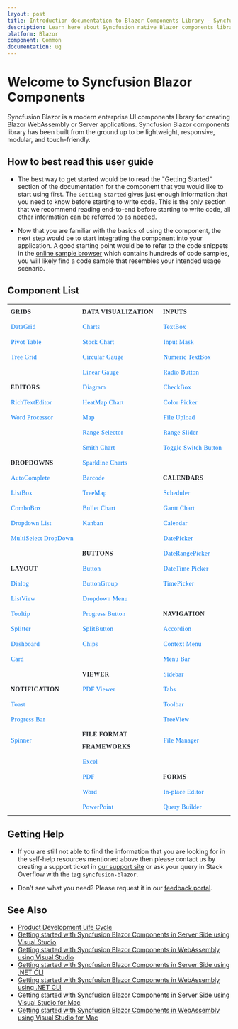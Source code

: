 ```yaml
---
layout: post
title: Introduction documentation to Blazor Components Library - Syncfusion
description: Learn here about Syncfusion native Blazor components library of UI and Data Viz web controls that are responsive and lightweight for building modern web apps.
platform: Blazor
component: Common
documentation: ug
---
```


# Welcome to Syncfusion Blazor Components

Syncfusion Blazor is a modern enterprise UI components library for creating Blazor WebAssembly or Server applications. Syncfusion Blazor components library has been built from the ground up to be lightweight, responsive, modular, and touch-friendly.

## How to best read this user guide

* The best way to get started would be to read the "Getting Started" section of the documentation for the component that you would like to start using first. The `Getting Started` gives just enough information that you need to know before starting to write code. This is the only section that we recommend reading end-to-end before starting to write code, all other information can be referred to as needed.

* Now that you are familiar with the basics of using the component, the next step would be to start integrating the component into your application. A good starting point would be to refer to the code snippets in the [online sample browser](https://blazor.syncfusion.com/demos/) which contains hundreds of code samples, you will likely find a code sample that resembles your intended usage scenario.

## Component List

<style>
#table
{
border:0 !important;
line-height: 2!important;
}

tr
{
border:0 !important;
}

td
{
border:0 !important;
}

#anchor
{
text-decoration: none!important; 
font-family: Caros!important; 
font-size: 14px!important; 
color: #0079F3!important;
letter-spacing: 0.47px!important;
text-align: left!important;
}
#title
{
font-family: CarosMedium!important;
font-size: 14px!important;
color: #22252A!important;
letter-spacing: 0.47px!important;
text-align: left!important;
font-weight: bold!important;
border:0 !important;
background-color:transparent!important;
}

</style>

<table id="table">
<tbody>
<colgroup>
<col style="width: 220px">
<col style="width: 260px">
<col style="width: 220px">
</colgroup>
    <tr>
        <th id="title">GRIDS</th>
        <th id="title">DATA VISUALIZATION</th>
        <th id="title">INPUTS</th>
    </tr>
    <tr>
        <td><a id="anchor" href="https://blazor.syncfusion.com/documentation/datagrid/getting-started">DataGrid</a></td>
        <td><a id="anchor" href="https://blazor.syncfusion.com/documentation/chart/getting-started-server">Charts</a></td>
        <td><a id="anchor" href="https://blazor.syncfusion.com/documentation/textbox/getting-started">TextBox</a></td>
    </tr>
    <tr>
        <td><a id="anchor" href="https://blazor.syncfusion.com/documentation/pivot-table/getting-started">Pivot Table</a></td>
        <td><a id="anchor" href="https://blazor.syncfusion.com/documentation/stock-chart/getting-started">Stock Chart</a></td>
        <td><a id="anchor" href="https://blazor.syncfusion.com/documentation/input-mask/getting-started">Input Mask</a></td>
    </tr>
    <tr>
        <td><a id="anchor" href="https://blazor.syncfusion.com/documentation/treegrid/getting-started">Tree Grid</a></td>
        <td><a id="anchor" href="https://blazor.syncfusion.com/documentation/circular-gauge/getting-started">Circular Gauge</a></td>
        <td><a id="anchor" href="https://blazor.syncfusion.com/documentation/numeric-textbox/getting-started">Numeric TextBox</a></td>
    </tr>
    <tr>
        <td></td>
        <td><a id="anchor" href="https://blazor.syncfusion.com/documentation/linear-gauge/getting-started">Linear Gauge</a></td>
        <td><a id="anchor" href="https://blazor.syncfusion.com/documentation/radio-button/getting-started">Radio Button</a></td>
    </tr>
    <tr>
        <td id="title">EDITORS</td>
        <td><a id="anchor" href="https://blazor.syncfusion.com/documentation/diagram/getting-started">Diagram</a></td>
        <td><a id="anchor" href="https://blazor.syncfusion.com/documentation/check-box/getting-started">CheckBox</a></td>
    </tr>
    <tr>
        <td><a id="anchor" href="https://blazor.syncfusion.com/documentation/rich-text-editor/getting-started">RichTextEditor</a></td>
        <td><a id="anchor" href="https://blazor.syncfusion.com/documentation/heatmap-chart/getting-started">HeatMap Chart</a></td>
        <td><a id="anchor" href="https://blazor.syncfusion.com/documentation/color-picker/getting-started">Color Picker</a></td>
    </tr>
    <tr>
        <td><a id="anchor" href="https://blazor.syncfusion.com/documentation/document-editor/getting-started/features">Word Processor</a></td>
        <td><a id="anchor" href="https://blazor.syncfusion.com/documentation/maps/getting-started">Map</a></td>
        <td><a id="anchor" href="https://blazor.syncfusion.com/documentation/file-upload/getting-started">File Upload</a></td>
    </tr>
    <tr>
        <td></td>
        <td><a id="anchor" href="https://blazor.syncfusion.com/documentation/range-selector/getting-started">Range Selector</a></td>
        <td><a id="anchor" href="https://blazor.syncfusion.com/documentation/range-slider/getting-started">Range Slider</a></td>
    </tr>
    <tr>
        <td></td>
        <td><a id="anchor" href="https://blazor.syncfusion.com/documentation/smith-chart/getting-started">Smith Chart</a></td>
        <td><a id="anchor" href="https://blazor.syncfusion.com/documentation/toggle-switch-button/getting-started">Toggle Switch Button</a></td>
    </tr>
    <tr>
        <td id="title">DROPDOWNS</td>
        <td><a id="anchor" href="https://blazor.syncfusion.com/documentation/sparkline/getting-started">Sparkline Charts</a></td>
        <td></td>
    </tr>
    <tr>
        <td><a id="anchor" href="https://blazor.syncfusion.com/documentation/autocomplete/getting-started">AutoComplete</a></td>
        <td><a id="anchor" href="https://blazor.syncfusion.com/documentation/barcode/getting-started">Barcode</a></td>
        <td id="title">CALENDARS</td>
    </tr>
    <tr>
        <td><a id="anchor" href="https://blazor.syncfusion.com/documentation/listbox/getting-started">ListBox</a></td>
        <td><a id="anchor" href="https://blazor.syncfusion.com/documentation/treemap/getting-started">TreeMap</a></td>
        <td><a id="anchor" href="https://blazor.syncfusion.com/documentation/scheduler/getting-started">Scheduler</a></td>
    </tr>
    <tr>
        <td><a id="anchor" href="https://blazor.syncfusion.com/documentation/combobox/getting-started">ComboBox</a></td>
        <td><a id="anchor" href="https://blazor.syncfusion.com/documentation/bullet-chart/getting-started">Bullet Chart</a></td>
        <td><a id="anchor" href="https://blazor.syncfusion.com/documentation/gantt-chart/getting-started">Gantt Chart</a></td>
    </tr>
    <tr>
        <td><a id="anchor" href="https://blazor.syncfusion.com/documentation/dropdown-list/getting-started">Dropdown List</a></td>
        <td><a id="anchor" href="https://blazor.syncfusion.com/documentation/kanban/getting-started">Kanban</a></td>
        <td><a id="anchor" href="https://blazor.syncfusion.com/documentation/calendar/getting-started">Calendar</a></td>
    </tr>
    <tr>
        <td><a id="anchor" href="https://blazor.syncfusion.com/documentation/multiselect-dropdown/getting-started">MultiSelect DropDown</a></td>
        <td></td>
        <td><a id="anchor" href="https://blazor.syncfusion.com/documentation/datepicker/getting-started">DatePicker</a></td>
    </tr>
    <tr>
        <td></td>
        <td id="title">BUTTONS</td>
        <td><a id="anchor" href="https://blazor.syncfusion.com/documentation/daterangepicker/getting-started">DateRangePicker</a></td>
    <tr>
    <tr>
        <td id="title">LAYOUT</td>
        <td><a id="anchor" href="https://blazor.syncfusion.com/documentation/button/getting-started">Button</a></td>
        <td><a id="anchor" href="https://blazor.syncfusion.com/documentation/datetime-picker/getting-started">DateTime Picker</a></td>
    <tr>
    <tr>
        <td><a id="anchor" href="https://blazor.syncfusion.com/documentation/dialog/getting-started">Dialog</a></td>
        <td><a id="anchor" href="https://blazor.syncfusion.com/documentation/button-group/getting-started">ButtonGroup</a></td>
        <td><a id="anchor" href="https://blazor.syncfusion.com/documentation/timepicker/getting-started">TimePicker</a></td>
    </tr>
    <tr>
        <td><a id="anchor" href="https://blazor.syncfusion.com/documentation/listview/getting-started">ListView</a></td>
        <td><a id="anchor" href="https://blazor.syncfusion.com/documentation/drop-down-menu/getting-started">Dropdown Menu</a></td>
        <td></td>
    </tr>
    <tr>
        <td><a id="anchor" href="https://blazor.syncfusion.com/documentation/tooltip/getting-started">Tooltip</a></td>
        <td><a id="anchor" href="https://blazor.syncfusion.com/documentation/progress-button/getting-started">Progress Button</a></td>
        <td id="title">NAVIGATION</td>
    </tr>
    <tr>
        <td><a id="anchor" href="https://blazor.syncfusion.com/documentation/splitter/getting-started">Splitter</a></td>
        <td><a id="anchor" href="https://blazor.syncfusion.com/documentation/split-button/getting-started">SplitButton</a></td>
        <td><a id="anchor" href="https://blazor.syncfusion.com/documentation/accordion/getting-started">Accordion</a></td>
    </tr>
    <tr>
        <td><a id="anchor" href="https://blazor.syncfusion.com/documentation/dashboard-layout/getting-started">Dashboard</a></td>
        <td><a id="anchor" href="https://blazor.syncfusion.com/documentation/chip/getting-started">Chips</a></td>
        <td><a id="anchor" href="https://blazor.syncfusion.com/documentation/context-menu/getting-started">Context Menu</a></td>
    </tr>
    <tr>
        <td><a id="anchor" href="https://blazor.syncfusion.com/documentation/card/getting-started">Card</a></td>
        <td></td>
        <td><a id="anchor" href="https://blazor.syncfusion.com/documentation/menu-bar/getting-started">Menu Bar</a></td>
    </tr>
    <tr>
        <td></td>
        <td id="title">VIEWER</td>
        <td><a id="anchor" href="https://blazor.syncfusion.com/documentation/sidebar/getting-started">Sidebar</a></td>
    </tr>
    <tr>
        <td id="title">NOTIFICATION</td>
        <td><a id="anchor" href="https://blazor.syncfusion.com/documentation/pdfviewer/getting-started/features">PDF Viewer</a></td>
        <td><a id="anchor" href="https://blazor.syncfusion.com/documentation/tabs/getting-started">Tabs</a></td>
    </tr>
    <tr>
        <td><a id="anchor" href="https://blazor.syncfusion.com/documentation/toast/getting-started">Toast</a></td>
        <td></td>
        <td><a id="anchor" href="https://blazor.syncfusion.com/documentation/toolbar/getting-started">Toolbar</a></td>
    </tr>
    <tr>
        <td><a id="anchor" href="https://blazor.syncfusion.com/documentation/progress-bar/getting-started">Progress Bar</a></td>
        <td></td>
        <td><a id="anchor" href="https://blazor.syncfusion.com/documentation/treeview/getting-started">TreeView</a></td>
    </tr>
    <tr>
        <td><a id="anchor" href="https://blazor.syncfusion.com/documentation/spinner/getting-started">Spinner</a></td>
        <td id="title">FILE FORMAT FRAMEWORKS</td>
        <td><a id="anchor" href="https://blazor.syncfusion.com/documentation/file-manager/getting-started">File Manager</a></td>
    </tr>
    <tr>
        <td></td>
        <td><a id="anchor" href="https://help.syncfusion.com/file-formats/xlsio/create-read-edit-excel-files-in-blazor-c-sharp">Excel</a></td>
        <td></td>
    </tr>
    <tr>
        <td></td>
        <td><a id="anchor" href="https://help.syncfusion.com/file-formats/pdf/create-pdf-document-in-blazor">PDF</a></td>
        <td id="title">FORMS</td>
    </tr>
    <tr>
        <td></td>
        <td><a id="anchor" href="https://help.syncfusion.com/file-formats/docio/create-word-document-in-blazor">Word</a></td>
        <td><a id="anchor" href="https://blazor.syncfusion.com/documentation/in-place-editor/getting-started">In-place Editor</a></td>
    </tr>
    <tr>
        <td></td>
        <td><a id="anchor" href="https://help.syncfusion.com/file-formats/presentation/create-read-edit-powerpoint-files-in-blazor">PowerPoint</a></td>
        <td><a id="anchor" href="https://blazor.syncfusion.com/documentation/query-builder/getting-started">Query Builder</a></td>
    </tr>
</tbody>
</table>

## Getting Help

* If you are still not able to find the information that you are looking for in the self-help resources mentioned above then please contact us by creating a support ticket in [our support site](http://syncfusion.com/support) or ask your query in Stack Overflow with the tag `syncfusion-blazor`.

* Don’t see what you need? Please request it in our [feedback portal](https://www.syncfusion.com/feedback/blazor-components).

## See Also

* [Product Development Life Cycle](https://www.syncfusion.com/support/product-lifecycle/)
* [Getting started with Syncfusion Blazor Components in Server Side using Visual Studio](https://blazor.syncfusion.com/documentation/getting-started/blazor-server-side-visual-studio-2019)
* [Getting started with Syncfusion Blazor Components in WebAssembly using Visual Studio](https://blazor.syncfusion.com/documentation/getting-started/blazor-webassembly-visual-studio-2019)
* [Getting started with Syncfusion Blazor Components in Server Side using .NET CLI](https://blazor.syncfusion.com/documentation/getting-started/blazor-server-side-dotnet-cli)
* [Getting started with Syncfusion Blazor Components in WebAssembly using .NET CLI](https://blazor.syncfusion.com/documentation/getting-started/blazor-webassembly-dotnet-cli)
* [Getting started with Syncfusion Blazor Components in Server Side using Visual Studio for Mac](https://blazor.syncfusion.com/documentation/getting-started/blazor-server-side-mac)
* [Getting started with Syncfusion Blazor Components in WebAssembly using Visual Studio for Mac](https://blazor.syncfusion.com/documentation/getting-started/blazor-webassembly-visual-studio-mac)